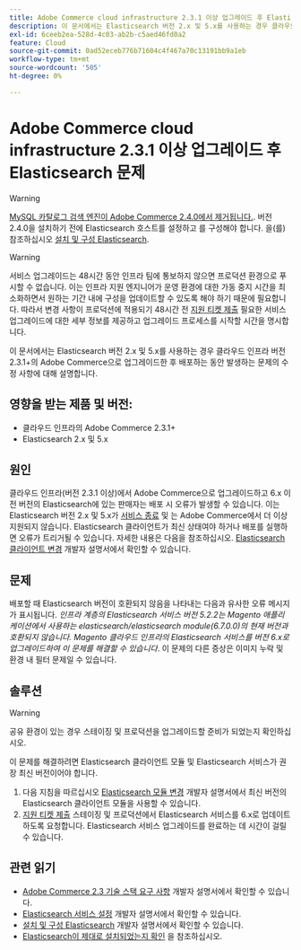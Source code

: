 ```yaml
---
title: Adobe Commerce cloud infrastructure 2.3.1 이상 업그레이드 후 Elasticsearch 문제
description: 이 문서에서는 Elasticsearch 버전 2.x 및 5.x를 사용하는 경우 클라우드 인프라 버전 2.3.1+의 Adobe Commerce으로 업그레이드한 후 배포하는 동안 발생하는 문제의 수정 사항에 대해 설명합니다.
exl-id: 6ceeb2ea-528d-4c03-ab2b-c5aed46fd0a2
feature: Cloud
source-git-commit: 0ad52eceb776b71604c4f467a70c13191bb9a1eb
workflow-type: tm+mt
source-wordcount: '505'
ht-degree: 0%

---
```


# Adobe Commerce cloud infrastructure 2.3.1 이상 업그레이드 후 Elasticsearch 문제

>[!WARNING]
>
>[MySQL 카탈로그 검색 엔진이 Adobe Commerce 2.4.0에서 제거됩니다.](/help/announcements/adobe-commerce-announcements/mysql-catalog-search-engine-will-be-removed-in-magento-2-4-0.md). 버전 2.4.0을 설치하기 전에 Elasticsearch 호스트를 설정하고 를 구성해야 합니다. 을(를) 참조하십시오 [설치 및 구성 Elasticsearch](https://devdocs.magento.com/guides/v2.3/config-guide/elasticsearch/es-overview.html).

>[!WARNING]
>
>서비스 업그레이드는 48시간 동안 인프라 팀에 통보하지 않으면 프로덕션 환경으로 푸시할 수 없습니다. 이는 인프라 지원 엔지니어가 운영 환경에 대한 가동 중지 시간을 최소화하면서 원하는 기간 내에 구성을 업데이트할 수 있도록 해야 하기 때문에 필요합니다. 따라서 변경 사항이 프로덕션에 적용되기 48시간 전 [지원 티켓 제출](/help/help-center-guide/help-center/magento-help-center-user-guide.md#submit-ticket) 필요한 서비스 업그레이드에 대한 세부 정보를 제공하고 업그레이드 프로세스를 시작할 시간을 명시합니다.

이 문서에서는 Elasticsearch 버전 2.x 및 5.x를 사용하는 경우 클라우드 인프라 버전 2.3.1+의 Adobe Commerce으로 업그레이드한 후 배포하는 동안 발생하는 문제의 수정 사항에 대해 설명합니다.

## 영향을 받는 제품 및 버전:

* 클라우드 인프라의 Adobe Commerce 2.3.1+
* Elasticsearch 2.x 및 5.x

## 원인

클라우드 인프라(버전 2.3.1 이상)에서 Adobe Commerce으로 업그레이드하고 6.x 이전 버전의 Elasticsearch에 있는 판매자는 배포 시 오류가 발생할 수 있습니다. 이는 Elasticsearch 버전 2.x 및 5.x가 [서비스 종료](https://www.elastic.co/support/eol) 및 는 Adobe Commerce에서 더 이상 지원되지 않습니다. Elasticsearch 클라이언트가 최신 상태여야 하거나 배포를 실행하면 오류가 트리거될 수 있습니다. 자세한 내용은 다음을 참조하십시오. [Elasticsearch 클라이언트 변경](https://devdocs.magento.com/guides/v2.3/config-guide/elasticsearch/es-downgrade.html) 개발자 설명서에서 확인할 수 있습니다.

## 문제

배포할 때 Elasticsearch 버전이 호환되지 않음을 나타내는 다음과 유사한 오류 메시지가 표시됩니다. *인프라 계층의 Elasticsearch 서비스 버전 5.2.2는 Magento 애플리케이션에서 사용하는 elasticsearch/elasticsearch module(6.7.0.0)의 현재 버전과 호환되지 않습니다.*  *Magento 클라우드 인프라의 Elasticsearch 서비스를 버전 6.x로 업그레이드하여 이 문제를 해결할 수 있습니다*. 이 문제의 다른 증상은 이미지 누락 및 환경 내 필터 문제일 수 있습니다.

## 솔루션

>[!WARNING]
>
>공유 환경이 있는 경우 스테이징 및 프로덕션을 업그레이드할 준비가 되었는지 확인하십시오.

이 문제를 해결하려면 Elasticsearch 클라이언트 모듈 및 Elasticsearch 서비스가 권장 최신 버전이어야 합니다.

1. 다음 지침을 따르십시오 [Elasticsearch 모듈 변경](https://devdocs.magento.com/guides/v2.3/config-guide/elasticsearch/es-downgrade.html) 개발자 설명서에서 최신 버전의 Elasticsearch 클라이언트 모듈을 사용할 수 있습니다.
1. [지원 티켓 제출](/help/help-center-guide/help-center/magento-help-center-user-guide.md#submit-ticket) 스테이징 및 프로덕션에서 Elasticsearch 서비스를 6.x로 업데이트하도록 요청합니다. Elasticsearch 서비스 업그레이드를 완료하는 데 시간이 걸릴 수 있습니다.

## 관련 읽기

* [Adobe Commerce 2.3 기술 스택 요구 사항](https://devdocs.magento.com/guides/v2.3/install-gde/system-requirements-tech.html) 개발자 설명서에서 확인할 수 있습니다.
* [Elasticsearch 서비스 설정](https://devdocs.magento.com/cloud/project/project-conf-files_services-elastic.html) 개발자 설명서에서 확인할 수 있습니다.
* [설치 및 구성 Elasticsearch](https://devdocs.magento.com/guides/v2.3/config-guide/elasticsearch/es-overview.html) 개발자 설명서에서 확인할 수 있습니다.
* [Elasticsearch이 제대로 설치되었는지 확인](/help/troubleshooting/elasticsearch/ensure-elasticsearch-is-installed-properly.md) 을 참조하십시오.
